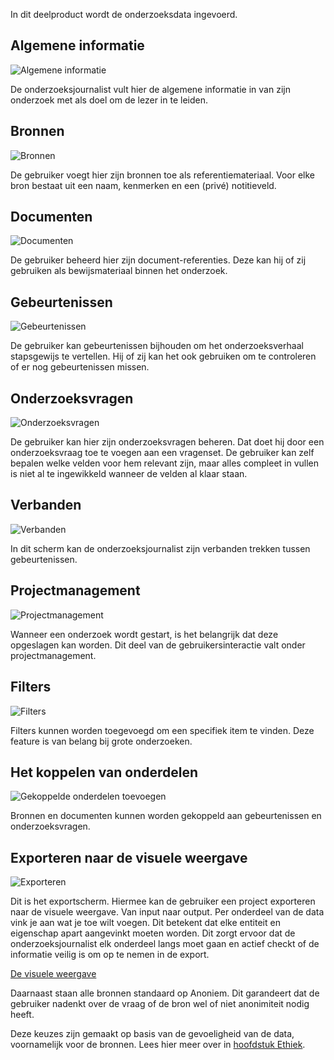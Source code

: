 
In dit deelproduct wordt de onderzoeksdata ingevoerd.

## Algemene informatie

![Algemene informatie](content/deelproduct1.png)

De onderzoeksjournalist vult hier de algemene informatie in van zijn onderzoek met als doel om de lezer in te leiden.

## Bronnen

![Bronnen](content/deelproduct2.png)

De gebruiker voegt hier zijn bronnen toe als referentiemateriaal. Voor elke bron bestaat uit een naam, kenmerken en een (privé) notitieveld.


## Documenten

![Documenten](content/deelproduct3.png)

De gebruiker beheerd hier zijn document-referenties. Deze kan hij of zij gebruiken als bewijsmateriaal binnen het onderzoek.


## Gebeurtenissen

![Gebeurtenissen](content/deelproduct5.png)

De gebruiker kan gebeurtenissen bijhouden om het onderzoeksverhaal stapsgewijs te vertellen. Hij of zij kan het ook gebruiken om te controleren of er nog gebeurtenissen missen. 

## Onderzoeksvragen

![Onderzoeksvragen](content/deelproduct4.png)

De gebruiker kan hier zijn onderzoeksvragen beheren. Dat doet hij door een onderzoeksvraag toe te voegen aan een vragenset. De gebruiker kan zelf bepalen welke velden voor hem relevant zijn, maar alles compleet in vullen is niet al te ingewikkeld wanneer de velden al klaar staan.

## Verbanden

![Verbanden](content/deelproduct6.png)

In dit scherm kan de onderzoeksjournalist zijn verbanden trekken tussen gebeurtenissen.

## Projectmanagement

![Projectmanagement](content/projecten.png)


Wanneer een onderzoek wordt gestart, is het belangrijk dat deze opgeslagen kan worden. Dit deel van de gebruikersinteractie valt onder projectmanagement.

## Filters

![Filters](content/filters.png)

Filters kunnen worden toegevoegd om een specifiek item te vinden. Deze feature is van belang bij grote onderzoeken.

## Het koppelen van onderdelen

![Gekoppelde onderdelen toevoegen](content/onderdeel-toevoegen.png)

Bronnen en documenten kunnen worden gekoppeld aan gebeurtenissen en onderzoeksvragen.

## Exporteren naar de visuele weergave

![Exporteren](content/deelproduct7.png)

Dit is het exportscherm. Hiermee kan de gebruiker een project exporteren naar de visuele weergave. Van input naar output.
Per onderdeel van de data vink je aan wat je toe wilt voegen. Dit betekent dat elke entiteit en eigenschap apart aangevinkt moeten worden. Dit zorgt ervoor dat de  onderzoeksjournalist elk onderdeel langs moet gaan en actief checkt of de informatie veilig is om op te nemen in de export.

[De visuele weergave](https://jorik.gitbook.io/project-blauwdruk/traject-2/eindproduct)

Daarnaast staan alle bronnen standaard op Anoniem. Dit garandeert dat de gebruiker nadenkt over de vraag of de bron wel of niet anonimiteit nodig heeft.

Deze keuzes zijn gemaakt op basis van de gevoeligheid van de data, voornamelijk voor de bronnen. Lees hier meer over in [hoofdstuk Ethiek](https://jorik.gitbook.io/project-blauwdruk/productspecificaties/ethiek).



